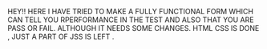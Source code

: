 HEY!!
HERE I HAVE TRIED TO MAKE A FULLY FUNCTIONAL FORM WHICH CAN TELL YOU RPERFORMANCE IN THE TEST AND ALSO THAT YOU ARE PASS OR FAIL.
ALTHOUGH IT NEEDS SOME CHANGES.
HTML CSS IS DONE , JUST A PART OF JSS IS LEFT .
